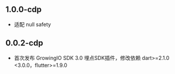
## 1.0.0-cdp

* 适配 null safety

## 0.0.2-cdp

* 首次发布 GrowingIO SDK 3.0 埋点SDK插件，修改依赖 dart>=2.1.0 <3.0.0，flutter>=1.9.0
